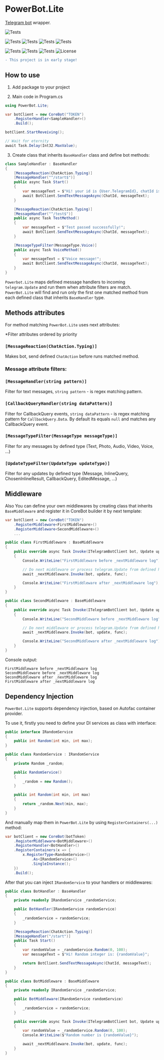 # PowerBot.Lite 

[Telegram bot](https://github.com/TelegramBots/Telegram.Bot) wrapper.

![Tests](https://img.shields.io/badge/PowerBot.Lite-V2.0-blue)

![Tests](https://img.shields.io/github/workflow/status/awitwicki/PowerBot.Lite/Build%20and%20test)
![Tests](https://img.shields.io/github/issues/awitwicki/PowerBot.Lite)
![Tests](https://img.shields.io/github/issues-pr/awitwicki/PowerBot.Lite)
![Tests](https://img.shields.io/github/last-commit/awitwicki/PowerBot.Lite)

![Tests](https://img.shields.io/github/languages/top/awitwicki/PowerBot.Lite)
![Tests](https://img.shields.io/badge/dotnet-7.0-blue)
![Tests](https://img.shields.io/github/stars/awitwicki/PowerBot.Lite)
![License](https://img.shields.io/badge/License-MIT-blue)

```diff
- This project is in early stage!
```

## How to use

1. Add package to your project

2. Main code in Program.cs

```csharp
using PowerBot.Lite;

var botClient = new CoreBot("TOKEN")
    .RegisterHandler<SampleHandler>()
    .Build();

botClient.StartReveiving();

// Wait for eternity
await Task.Delay(Int32.MaxValue);
```

3. Create class that inherits `BaseHandler` class and define bot methods:

```csharp
class SampleHandler : BaseHandler
{
    [MessageReaction(ChatAction.Typing)]
    [MessageHandler("^/start$")]
    public async Task Start()
    {
        var messageText = $"Hi! your id is {User.TelegramId}, chatId is {ChatId}.";
        await BotClient.SendTextMessageAsync(ChatId, messageText);
    }

    [MessageReaction(ChatAction.Typing)]
    [MessageHandler("^/test$")]
    public async Task TestMethod()
    {
        var messageText = $"Test passed successfully!";
        await BotClient.SendTextMessageAsync(ChatId, messageText);
    }

    [MessageTypeFilter(MessageType.Voice)]
    public async Task VoiceMethod()
    {
        var messageText = $"Voice message!";
        await BotClient.SendTextMessageAsync(ChatId, messageText);
    }
}
```

`Powerbot.Lite` maps defined message handlers to incoming `telegram.Update` and run them when attribute filters are match.
`PowerBot.Lite` will find and run only the first one matched method from each defined class that inherits `BaseHandler` type.

## Methods attributes

For method matching `PowerBot.Lite` uses next attributes:

*Filter attributes ordered by priority

### `[MessageReaction(ChatAction.Typing)]`
Makes bot, send defined `ChatAction` before runs matched method.

### Message attribute filters:

### `[MessageHandler(string pattern)]`
Filter for text messages, `string pattern` - is regex matching pattern.

### `[CallbackQueryHandler(string dataPattern)]`
Filter for CallbackQuery events, `string dataPattern` - is regex matching pattern for `CallbackQuery.Data`. By default its equals `null` and matches any CallbackQuery event.

### `[MessageTypeFilter(MessageType messageType)]`
Filter for any messages by defined type (Text, Photo, Audio, Video, Voice, ...)

### `[UpdateTypeFilter(UpdateType updateType)]`
Filter for any updates by defined type (Message, InlineQuery, ChosenInlineResult, CallbackQuery, EditedMessage, ...)

## Middleware

Also You can define your own middlewares by creating class that inherits `BaseMiddleware` and register it in CoreBot builder it by next template:

```csharp
var botClient = new CoreBot("TOKEN")
    .RegisterMiddleware<FirstMiddleware>()
    .RegisterMiddleware<SecondMiddleware>()
    ...
```

```csharp
public class FirstMiddleware : BaseMiddleware
{
    public override async Task Invoke(ITelegramBotClient bot, Update update, Func<Task> func)
    {
        Console.WriteLine("FirstMiddleware before _nextMiddleware log");

        // Do next middleware or process telegram.Update from defined handler if there no other defined middlewares.
        await _nextMiddleware.Invoke(bot, update, func);

        Console.WriteLine("FirstMiddleware after _nextMiddleware log");
    }
}
```

```csharp
public class SecondMiddleware : BaseMiddleware
{
    public override async Task Invoke(ITelegramBotClient bot, Update update, Func<Task> func)
    {
        Console.WriteLine("SecondMiddleware before _nextMiddleware log");

        // Do next middleware or process telegram.Update from defined handler if there no other defined middlewares.
        await _nextMiddleware.Invoke(bot, update, func);

        Console.WriteLine("SecondMiddleware after _nextMiddleware log");
    }
}
```

Console output:

```
FirstMiddleware before _nextMiddleware log
SecondMiddleware before _nextMiddleware log
SecondMiddleware after _nextMiddleware log
FirstMiddleware after _nextMiddleware log
```

## Dependency Injection

`PowerBot.Lite` supports dependency injection, based on Autofac container provider.

To use it, firstly you need to define your DI services as class with interface:

```csharp
public interface IRandomService
{
    public int Random(int min, int max);
}

public class RandomService : IRandomService
{
    private Random _random;

    public RandomService()
    {
        _random = new Random();
    }

    public int Random(int min, int max)
    {
        return _random.Next(min, max);
    }
}
```


And manually map them in `PowerBot.Lite` by using `RegisterContainers(...)` method:

```csharp
var botClient = new CoreBot(botToken)
    .RegisterMiddleware<BotMiddleware>()
    .RegisterHandler<BotHandler>()
    .RegisterContainers(x => {
        x.RegisterType<RandomService>()
            .As<IRandomService>()
            .SingleInstance();
    })
    .Build();
```

After that you can inject `IRandomService` to your handlers or middlewares:

```csharp
public class BotHandler : BaseHandler
{
    private readonly IRandomService _randomService;

    public BotHandler(IRandomService randomService)
    {
        _randomService = randomService;
    }

    [MessageReaction(ChatAction.Typing)]
    [MessageHandler("/start")]
    public Task Start()
    {
        var randomValue = _randomService.Random(0, 100);
        var messageText = $"Hi! Random integer is: {randomValue}";

        return BotClient.SendTextMessageAsync(ChatId, messageText);
    }
}

public class BotMiddleware : BaseMiddleware
{
    private readonly IRandomService _randomService;

    public BotMiddleware(IRandomService randomService)
    {
        _randomService = randomService;
    }

    public override async Task Invoke(ITelegramBotClient bot, Update update, Func<Task> func)
    {
        var randomValue = _randomService.Random(0, 100);
        Console.WriteLine($"Random number is {randomValue}");

        await _nextMiddleware.Invoke(bot, update, func);
    }
}
```
